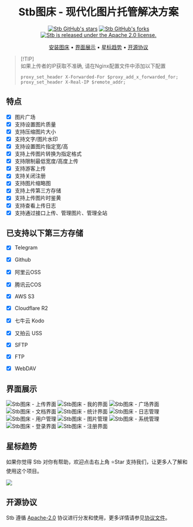 <div align="center">

# Stb图床 - 现代化图片托管解决方案
[![Stb GitHub's stars](https://img.shields.io/github/stars/setube/stb?style=social)](https://github.com/setube/stb/stargazers)
[![Stb GitHub's forks](https://img.shields.io/github/forks/setube/stb?style=social)](https://github.com/setube/stb/network/members)
[![Stb is released under the Apache 2.0 license.](https://img.shields.io/badge/License-Apache%202.0-blue)](/LICENSE)

[安装图床](https://github.com/setube/stb/wiki/install) • [界面展示](#界面展示) • [星标趋势](#星标趋势) • [开源协议](#开源协议)
</div>

> [!TIP]\
> 如果上传者的IP获取不准确, 请在Nginx配置文件中添加以下配置
> ```nginx
> proxy_set_header X-Forwarded-For $proxy_add_x_forwarded_for;
> proxy_set_header X-Real-IP $remote_addr;
> ```

## 特点
* [x] 图片广场
* [x] 支持设置图片质量
* [x] 支持压缩图片大小
* [x] 支持文字/图片水印
* [x] 支持设置图片指定宽/高
* [x] 支持上传图片转换为指定格式
* [x] 支持限制最低宽度/高度上传
* [x] 支持游客上传
* [x] 支持关闭注册
* [x] 支持图片缩略图
* [x] 支持上传第三方存储
* [x] 支持上传图片时鉴黄
* [x] 支持查看上传日志
* [x] 支持通过接口上传、管理图片、管理全站

## 已支持以下第三方存储
* [x] Telegram
* [x] Github
* [x] 阿里云OSS
* [x] 腾讯云COS
* [x] AWS S3
* [x] Cloudflare R2
* [x] 七牛云 Kodo
* [x] 又拍云 USS
* [x] SFTP
* [x] FTP
* [x] WebDAV


## 界面展示
 ![Stb图床 - 上传界面](./docs/1.jpg)
 ![Stb图床 - 我的界面](./docs/2.jpg)
 ![Stb图床 - 广场界面](./docs/3.jpg)
 ![Stb图床 - 文档界面](./docs/4.jpg)
 ![Stb图床 - 统计界面](./docs/5.jpg)
 ![Stb图床 - 日志管理](./docs/6.jpg)
 ![Stb图床 - 用户管理](./docs/7.jpg)
 ![Stb图床 - 图片管理](./docs/8.jpg)
 ![Stb图床 - 系统管理](./docs/9.jpg)
 ![Stb图床 - 登录界面](./docs/10.jpg)
 ![Stb图床 - 注册界面](./docs/11.jpg)

## 星标趋势

如果你觉得 Stb 对你有帮助，欢迎点击右上角 ⭐Star 支持我们，让更多人了解和使用这个项目。

<img src="https://api.star-history.com/svg?repos=setube/stb&type=Date" />

## 开源协议

Stb 遵循 [Apache-2.0](https://opensource.org/license/apache-2-0) 协议进行分发和使用，更多详情请参见[协议文件](/LICENSE)。